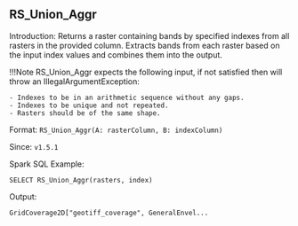 ## RS_Union_Aggr

Introduction: Returns a raster containing bands by specified indexes from all rasters in the provided column. Extracts bands from each raster based on the input index values and combines them into the output.

!!!Note
    RS_Union_Aggr expects the following input, if not satisfied then will throw an IllegalArgumentException:
    
    - Indexes to be in an arithmetic sequence without any gaps.
    - Indexes to be unique and not repeated.
    - Rasters should be of the same shape.

Format: `RS_Union_Aggr(A: rasterColumn, B: indexColumn)`

Since: `v1.5.1`

Spark SQL Example:

```
SELECT RS_Union_Aggr(rasters, index)
```

Output:

```
GridCoverage2D["geotiff_coverage", GeneralEnvel...
```
